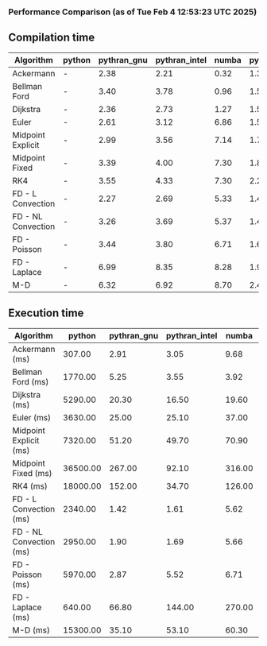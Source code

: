 ### Performance Comparison (as of Tue Feb  4 12:53:23 UTC 2025)
## Compilation time
Algorithm                 | python                    | pythran_gnu               | pythran_intel             | numba                     | pyccel_fortran_gnu        | pyccel_c_gnu              | pyccel_fortran_intel      | pyccel_c_intel           
------------------------- | ------------------------- | ------------------------- | ------------------------- | ------------------------- | ------------------------- | ------------------------- | ------------------------- | -------------------------
Ackermann                 | -                         | 2.38                      | 2.21                      | 0.32                      | 1.36                      | 1.34                      | 1.47                      | 1.44                     
Bellman Ford              | -                         | 3.40                      | 3.78                      | 0.96                      | 1.54                      | 1.68                      | 1.62                      | 1.69                     
Dijkstra                  | -                         | 2.36                      | 2.73                      | 1.27                      | 1.58                      | 1.70                      | 1.71                      | 1.89                     
Euler                     | -                         | 2.61                      | 3.12                      | 6.86                      | 1.51                      | 1.60                      | 1.62                      | 1.72                     
Midpoint Explicit         | -                         | 2.99                      | 3.56                      | 7.14                      | 1.74                      | 1.84                      | 1.86                      | 1.96                     
Midpoint Fixed            | -                         | 3.39                      | 4.00                      | 7.30                      | 1.80                      | 1.93                      | 1.90                      | 2.00                     
RK4                       | -                         | 3.55                      | 4.33                      | 7.30                      | 2.26                      | 2.30                      | 2.34                      | 2.38                     
FD - L Convection         | -                         | 2.27                      | 2.69                      | 5.33                      | 1.47                      | 1.56                      | 1.60                      | 1.65                     
FD - NL Convection        | -                         | 3.26                      | 3.69                      | 5.37                      | 1.47                      | 1.56                      | 1.62                      | 1.66                     
FD - Poisson              | -                         | 3.44                      | 3.80                      | 6.71                      | 1.60                      | 1.61                      | 2.85                      | 1.73                     
FD - Laplace              | -                         | 6.99                      | 8.35                      | 8.28                      | 1.93                      | 1.95                      | 2.11                      | 1.99                     
M-D                       | -                         | 6.32                      | 6.92                      | 8.70                      | 2.44                      | 2.40                      | 2.58                      | 2.75                     

## Execution time
Algorithm                 | python                    | pythran_gnu               | pythran_intel             | numba                     | pyccel_fortran_gnu        | pyccel_c_gnu              | pyccel_fortran_intel      | pyccel_c_intel           
------------------------- | ------------------------- | ------------------------- | ------------------------- | ------------------------- | ------------------------- | ------------------------- | ------------------------- | -------------------------
Ackermann (ms)            | 307.00                    | 2.91                      | 3.05                      | 9.68                      | 1.32                      | 1.23                      | 9.64                      | 4.36                     
Bellman Ford (ms)         | 1770.00                   | 5.25                      | 3.55                      | 3.92                      | 3.27                      | 3.88                      | 4.45                      | 6.75                     
Dijkstra (ms)             | 5290.00                   | 20.30                     | 16.50                     | 19.60                     | 18.70                     | 58.70                     | 23.90                     | 42.20                    
Euler (ms)                | 3630.00                   | 25.00                     | 25.10                     | 37.00                     | 13.30                     | 26.60                     | 14.10                     | 23.80                    
Midpoint Explicit (ms)    | 7320.00                   | 51.20                     | 49.70                     | 70.90                     | 22.10                     | 44.90                     | 17.30                     | 40.50                    
Midpoint Fixed (ms)       | 36500.00                  | 267.00                    | 92.10                     | 316.00                    | 75.80                     | 190.00                    | 58.90                     | 174.00                   
RK4 (ms)                  | 18000.00                  | 152.00                    | 34.70                     | 126.00                    | 31.20                     | 95.30                     | 49.10                     | 78.30                    
FD - L Convection (ms)    | 2340.00                   | 1.42                      | 1.61                      | 5.62                      | 1.56                      | 7.46                      | 1.65                      | 3.53                     
FD - NL Convection (ms)   | 2950.00                   | 1.90                      | 1.69                      | 5.66                      | 1.99                      | 7.03                      | 1.39                      | 3.01                     
FD - Poisson (ms)         | 5970.00                   | 2.87                      | 5.52                      | 6.71                      | 2.60                      | 14.60                     | 2.61                      | 12.40                    
FD - Laplace (ms)         | 640.00                    | 66.80                     | 144.00                    | 270.00                    | 61.10                     | 495.00                    | 63.00                     | 283.00                   
M-D (ms)                  | 15300.00                  | 35.10                     | 53.10                     | 60.30                     | 62.00                     | 109.00                    | 90.10                     | 65.10                    
